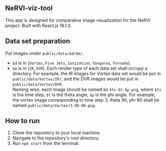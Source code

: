 ## NeRVI-viz-tool
This app is designed for comparative image visualization for the NeRVI project. Built with React.js 18.1.0.

## Data set preparation
Put images under `public/data/$d/$m/`.
- `$d` is in (`Vortex`, `Five Jets`, `Ionization`, `Tangaroa`, `Tornado`).
- `$m` is in (`IR`, `DVR`).
Each render type of each data set shall occupy a directory. For example, the IR images for Vortex data set would be put in `public/data/Vortex/IR/`, and the DVR images would be put in `public/data/Vortex/DVR`.  
Naming wise, each image should be named as `$ts-$t-$p.png`, where `$ts` is the time step, `$t` is the theta angle, `$p` is the phi angle. For example, the vortex image corresponding to time step 3, theta 90, phi 90 shall be named `public/data/Vortex/3-90-90.png`.

## How to run
1. Clone the repository to your local machine.
2. Navigate to the repository's root directory.
3. Run `npm start` from the terminal.
